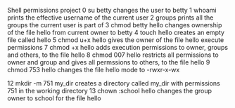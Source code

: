 Shell permissions project
0 su betty changes the user to betty
1 whoami prints the effective username of the current user
2 groups prints all the groups the current user is part of
3 chmod betty hello changes ownership of the file hello from current owner to betty
4 touch hello creates an empty file called hello
5 chmod u+x hello gives the owner of the file hello execute permissions
7 chmod +x hello adds execution permissions to owner, groups and others, to the file hello
8 chmod 007 hello restricts all permissions to owner and group and gives all permssions to others, to the file hello
9 chmod 753 hello changes the file hello mode to -rwxr-x-wx


12 mkdir -m 751 my_dir creates a directory called my_dir with permissions 751 in the working directory
13 chown :school hello changes the group owner to school for the file hello

